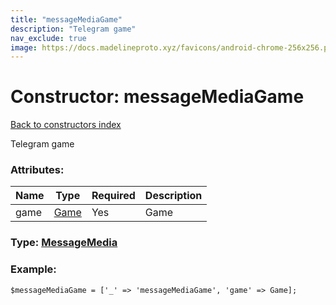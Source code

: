 ```yaml
---
title: "messageMediaGame"
description: "Telegram game"
nav_exclude: true
image: https://docs.madelineproto.xyz/favicons/android-chrome-256x256.png
---
```

# Constructor: messageMediaGame  
[Back to constructors index](/API_docs/constructors/index.html)



Telegram game

### Attributes:

| Name     |    Type       | Required | Description |
|----------|---------------|----------|-------------|
|game|[Game](/API_docs/types/Game.html) | Yes|Game|



### Type: [MessageMedia](/API_docs/types/MessageMedia.html)


### Example:

```
$messageMediaGame = ['_' => 'messageMediaGame', 'game' => Game];
```  
